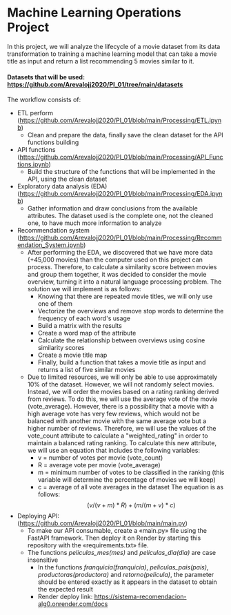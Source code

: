 # Machine Learning Operations Project

In this project, we will analyze the lifecycle of a movie dataset from its data transformation to training a machine learning model that can take a movie title as input and return a list recommending 5 movies similar to it.

#### Datasets that will be used: https://github.com/Arevalojj2020/PI_01/tree/main/datasets

The workflow consists of: 
- ETL perform (https://github.com/Arevalojj2020/PI_01/blob/main/Processing/ETL.ipynb)
    + Clean and prepare the data, finally save the clean dataset for the API functions building
- API functions (https://github.com/Arevalojj2020/PI_01/blob/main/Processing/API_Functions.ipynb)
    + Build the structure of the functions that will be implemented in the API, using the clean dataset
- Exploratory data analysis (EDA) (https://github.com/Arevalojj2020/PI_01/blob/main/Processing/EDA.ipynb)
    + Gather information and draw conclusions from the available attributes. The dataset used is the complete one, not the cleaned one,         to have much more information to analyze
- Recommendation system (https://github.com/Arevalojj2020/PI_01/blob/main/Processing/Recommendation_System.ipynb)
    + After performing the EDA, we discovered that we have more data (+45,000 movies) than the computer used on this project can process.       Therefore, to calculate a similarity score between movies and group them together, it was decided to consider the movie overview,         turning it into a natural language processing problem. 
      The solution we will implement is as follows:
        + Knowing that there are repeated movie titles, we will only use one of them
        + Vectorize the overviews and remove stop words to determine the frequency of each word's usage
        + Build a matrix with the results
        + Create a word map of the attribute
        + Calculate the relationship between overviews using cosine similarity scores
        + Create a movie title map                                                  
        + Finally, build a function that takes a movie title as input and returns a list of five similar movies
    + Due to limited resources, we will only be able to use approximately 10% of the dataset. However, we will not randomly select             movies. Instead, we will order the movies based on a rating ranking derived from reviews. To do this, we will use the average             vote of the movie (vote_average). However, there is a possibility that a movie with a high average vote has very few reviews,             which would not be balanced with another movie with the same average vote but a higher number of reviews. Therefore, we will use         the values of the vote_count attribute to calculate a "weighted_rating" in order to maintain a balanced rating ranking. 
      To calculate this new attribute, we will use an equation that includes the following variables:
         + v = number of votes per movie (vote_count)
         + R = average vote per movie (vote_average)
         + m = minimum number of votes to be classified in the ranking (this variable will determine the percentage of movies we will                keep)
         + c = average of all vote averages in the dataset
      The equation is as follows:
      $$(v/(v+m) * R) + (m/(m+v) * c)$$
- Deploying API: (https://github.com/Arevalojj2020/PI_01/blob/main/main.py)
    + To make our API consumable, create a «main.py» file using the FastAPI framework. Then deploy it on Render by starting this               repository with the «requirements.txt» file.
    + The functions *peliculas_mes(mes)* and *peliculas_dia(dia)* are case insensitive
       + In the functions *franquicia(franquicia)*, *peliculas_pais(pais)*, *productoras(productora)* and *retorno(pelicula)*, the                parameter should be entered exactly as it appears in the dataset to obtain the expected result
       + Render deploy link: https://sistema-recomendacion-alg0.onrender.com/docs
